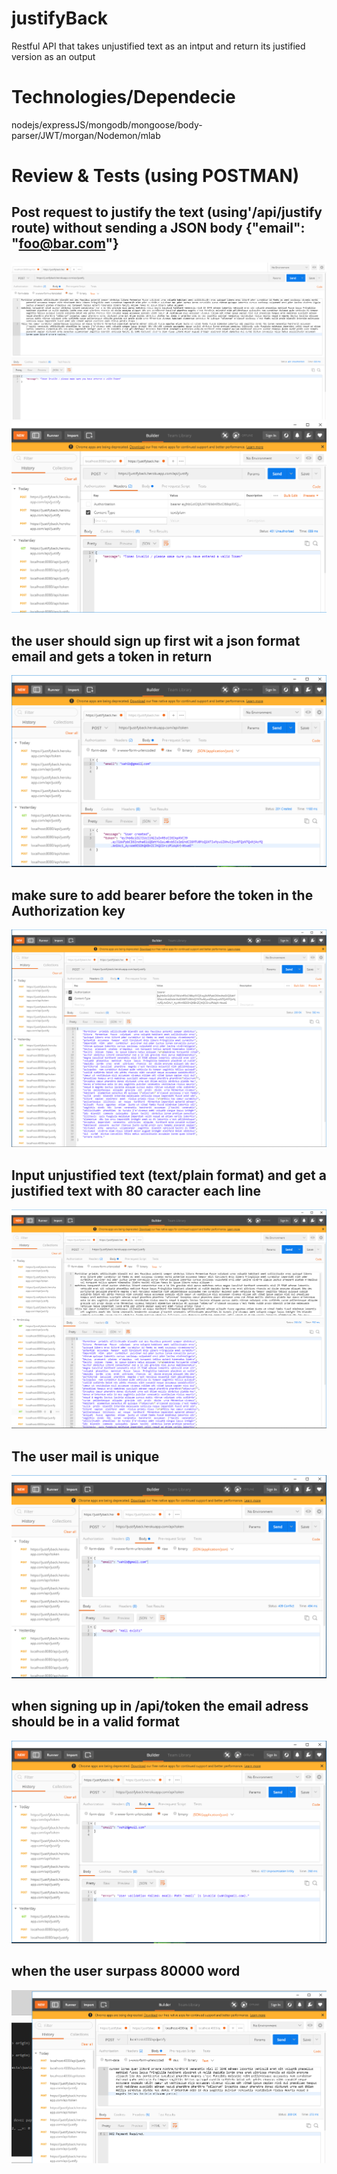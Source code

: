 # justifyBack

Restful API that takes unjustified text as an intput and return its justified version as an output


# Technologies/Dependecie

nodejs/expressJS/mongodb/mongoose/body-parser/JWT/morgan/Nodemon/mlab


# Review & Tests (using POSTMAN)

## Post request to justify the text (using'/api/justify route) without sending a JSON body  {"email": "foo@bar.com"}

![](tests/img/1.1.PNG)
![](tests/img/1.2.PNG)

## the user should sign up first wit a json format email and gets a token in return
![](tests/img/2.1.PNG)

## make sure to add bearer before the token in the Authorization key
![](tests/img/3.1.PNG)

## Input unjustified text (text/plain format) and get a justified text with 80 caracter each line
![](tests/img/3.2.PNG)

## The user mail is unique
![](tests/img/4.1.PNG)

## when signing up in /api/token the email adress should be in a valid format
![](tests/img/4.2.PNG)

## when the user surpass 80000 word
![](tests/img/5.PNG)




